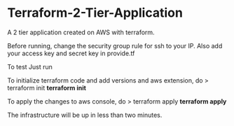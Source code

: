 # Terraform-2-Tier-Application
A 2 tier application created on AWS with terraform. 

Before running, change the security group rule for ssh to your IP.
Also add your access key and secret key in provide.tf 

To test
Just run

To initialize terraform code and add versions and aws extension, do > terraform init
**terraform init**

To apply the changes to aws console, do > terraform apply
**terraform apply**

The infrastructure will be up in less than two minutes.
